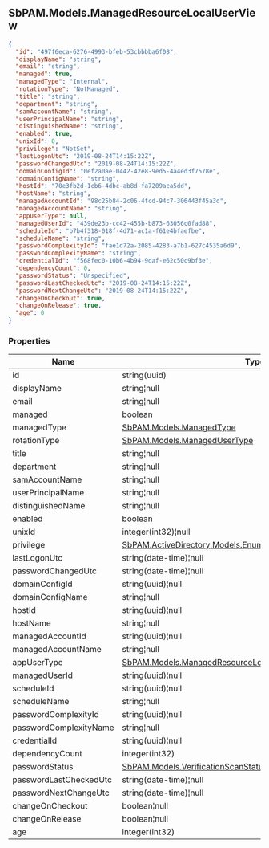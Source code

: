 
<h2 id="tocS_SbPAM.Models.ManagedResourceLocalUserView">SbPAM.Models.ManagedResourceLocalUserView</h2>

<a id="schemasbpam.models.managedresourcelocaluserview"></a>
<a id="schema_SbPAM.Models.ManagedResourceLocalUserView"></a>
<a id="tocSsbpam.models.managedresourcelocaluserview"></a>
<a id="tocssbpam.models.managedresourcelocaluserview"></a>

```json
{
  "id": "497f6eca-6276-4993-bfeb-53cbbbba6f08",
  "displayName": "string",
  "email": "string",
  "managed": true,
  "managedType": "Internal",
  "rotationType": "NotManaged",
  "title": "string",
  "department": "string",
  "samAccountName": "string",
  "userPrincipalName": "string",
  "distinguishedName": "string",
  "enabled": true,
  "unixId": 0,
  "privilege": "NotSet",
  "lastLogonUtc": "2019-08-24T14:15:22Z",
  "passwordChangedUtc": "2019-08-24T14:15:22Z",
  "domainConfigId": "0ef2a0ae-0442-42e8-9ed5-4a4ed3f7578e",
  "domainConfigName": "string",
  "hostId": "70e3fb2d-1cb6-4dbc-ab8d-fa7209aca5dd",
  "hostName": "string",
  "managedAccountId": "98c25b84-2c06-4fcd-94c7-306443f45a3d",
  "managedAccountName": "string",
  "appUserType": null,
  "managedUserId": "439de23b-cc42-455b-b873-63056c0fad88",
  "scheduleId": "b7b4f318-018f-4d71-ac1a-f61e4bfaefbe",
  "scheduleName": "string",
  "passwordComplexityId": "fae1d72a-2085-4283-a7b1-627c4535a6d9",
  "passwordComplexityName": "string",
  "credentialId": "f568fec0-10b6-4b94-9daf-e62c50c9bf3e",
  "dependencyCount": 0,
  "passwordStatus": "Unspecified",
  "passwordLastCheckedUtc": "2019-08-24T14:15:22Z",
  "passwordNextChangeUtc": "2019-08-24T14:15:22Z",
  "changeOnCheckout": true,
  "changeOnRelease": true,
  "age": 0
}

```

### Properties

|Name|Type|Required|Restrictions|Description|
|---|---|---|---|---|
|id|string(uuid)|false|none|none|
|displayName|string¦null|false|none|none|
|email|string¦null|false|none|none|
|managed|boolean|false|none|none|
|managedType|[SbPAM.Models.ManagedType](#schemasbpam.models.managedtype)|false|none|none|
|rotationType|[SbPAM.Models.ManagedUserType](#schemasbpam.models.managedusertype)|false|none|none|
|title|string¦null|false|none|none|
|department|string¦null|false|none|none|
|samAccountName|string¦null|false|none|none|
|userPrincipalName|string¦null|false|none|none|
|distinguishedName|string¦null|false|none|none|
|enabled|boolean|false|none|none|
|unixId|integer(int32)¦null|false|none|none|
|privilege|[SbPAM.ActiveDirectory.Models.Enums.UserPrivilege](#schemasbpam.activedirectory.models.enums.userprivilege)|false|none|none|
|lastLogonUtc|string(date-time)¦null|false|none|none|
|passwordChangedUtc|string(date-time)¦null|false|none|none|
|domainConfigId|string(uuid)¦null|false|none|none|
|domainConfigName|string¦null|false|none|none|
|hostId|string(uuid)¦null|false|none|none|
|hostName|string¦null|false|none|none|
|managedAccountId|string(uuid)¦null|false|none|none|
|managedAccountName|string¦null|false|none|none|
|appUserType|[SbPAM.Models.ManagedResourceLocalUserView+AppUserTypeEnum](#schemasbpam.models.managedresourcelocaluserview+appusertypeenum)|false|none|none|
|managedUserId|string(uuid)¦null|false|none|none|
|scheduleId|string(uuid)¦null|false|none|none|
|scheduleName|string¦null|false|none|none|
|passwordComplexityId|string(uuid)¦null|false|none|none|
|passwordComplexityName|string¦null|false|none|none|
|credentialId|string(uuid)¦null|false|none|none|
|dependencyCount|integer(int32)|false|none|none|
|passwordStatus|[SbPAM.Models.VerificationScanStatus](#schemasbpam.models.verificationscanstatus)|false|none|none|
|passwordLastCheckedUtc|string(date-time)¦null|false|none|none|
|passwordNextChangeUtc|string(date-time)¦null|false|none|none|
|changeOnCheckout|boolean¦null|false|none|none|
|changeOnRelease|boolean¦null|false|none|none|
|age|integer(int32)|false|none|none|



